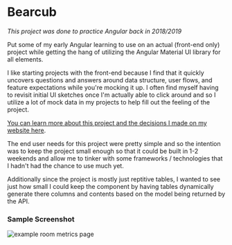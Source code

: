 # Bearcub
_This project was done to practice Angular back in 2018/2019_

Put some of my early Angular learning to use on an actual (front-end only) project while getting the hang of utilizing the Angular Material UI library for all elements.

I like starting projects with the front-end because I find that it quickly uncovers questions and answers around data structure, user flows, and feature expectations while you're mocking it up. I often find myself having to revisit initial UI sketches once I'm actually able to click around and so I utilize a lot of mock data in my projects to help fill out the feeling of the project.

[You can learn more about this project and the decisions I made on my website here](https://stracey.dev/projects/bearcub).

The end user needs for this project were pretty simple and so the intention was to keep the project small enough so that it could be built in 1-2 weekends and allow me to tinker with some frameworks / technologies that I hadn't had the chance to use much yet.

Additionally since the project is mostly just reptitive tables, I wanted to see just how small I could keep the component by having tables dynamically generate there columns and contents based on the model being returned by the API.

### Sample Screenshot

![example room metrics page](https://d33wubrfki0l68.cloudfront.net/86f058a5d11e5e2a4acb931bd5ecdd83f8c73fc8/c5302/screenshots/bearcub/metrics.png)
